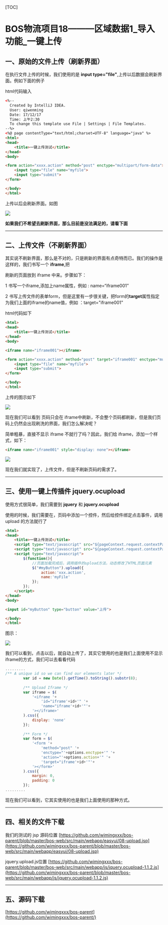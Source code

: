 
[TOC]


# BOS物流项目18———区域数据1\_导入功能_一键上传

## 一、原始的文件上传（刷新界面）

在执行文件上传的时候，我们使用的是 **input type="file"**,上传以后数据会刷新界面。例如下面的例子

html代码输入

```html
<%--
  Created by IntelliJ IDEA.
  User: qiwenming
  Date: 17/12/17
  Time: 上午2:30
  To change this template use File | Settings | File Templates.
--%>
<%@ page contentType="text/html;charset=UTF-8" language="java" %>
<html>
<head>
    <title>一键上传测试</title>
</head>
<body>

<form action="xxxx.action" method="post" enctype="multipart/form-data">
    <input type="file" name="myfile">
    <input type="submit">
</form>

</body>
</html>
```

上传以后会刷新界面。如图

![](../image/18/1.gif)


**如果我们不希望去刷新界面，那么目前是没法满足的，请看下面**

---

## 二、上传文件（不刷新界面）

其实说不刷新界面，那么是不对的，只是刷新的界面有点奇特而已。我们的操作是这样的，我们书写一个 **iframe**,把

刷新的页面放到 iframe 中来。步骤如下：

1 书写一个iframe,添加上name属性，例如 : name=“iframe001”

2 书写上传文件的表单form，但是这里有一步很关键，把form的**target**属性指定为我们上面的iframe的name值，例如
：target="iframe001"

html代码如下

```html
<html>
<head>
    <title>一键上传测试</title>
</head>
<body>

<iframe name="iframe001"></iframe>

<form action="xxxx.action" method="post" target="iframe001" enctype="multipart/form-data">
    <input type="file" name="myfile">
    <input type="submit">
</form>

</body>
</html>
```

上传的图示如下

![](../image/18/2.gif)

现在我们可以看到 页码只会在 iframe中刷新，不会整个页码都刷新，但是我们页码上仍然会出现刷洗的界面，我们怎么解决呢？

简单粗暴，直接不显示 iframe 不就行了吗？因此，我们给 iframe，添加一个样式，如下：

```html
<iframe name="iframe001" style="display: none"></iframe>
```

![](../image/18/3.gif)

现在我们就实现了，上传文件，但是不刷新页码的需求了。

----

## 三、使用一键上传插件 jquery.ocupload

使用方式很简单，我们需要到 **jquery** 和 **jquery.ocupload**

使用的时候，我们需要在，页码中添加一个控件，然后给控件绑定点击事件，调用 upload 的方法就行了

```html
<html>
<head>
    <title>一键上传测试</title>
    <script type="text/javascript" src="${pageContext.request.contextPath }/js/jquery-1.8.3.js"></script>
    <script type="text/javascript" src="${pageContext.request.contextPath }/js/jquery.ocupload-1.1.2.js"></script>
    <script type="text/javascript">
        $(function(){
            //页面加载完成后，调用插件的upload方法，动态修改了HTML页面元素
            $("#myButton").upload({
                action:'xxx.action',
                name:'myFile'
            });
        });
    </script>
</head>
<body>

<input id="myButton" type="button" value="上传">

</body>
</html>
```

图示：

![](../image/18/4.gif)


我们可以看到，点击以后，就自动上传了，其实它使用的也是我们上面使用不显示iframe的方式，我们可以去看看代码

```js
.........
/** A unique id so we can find our elements later */
		var id = new Date().getTime().toString().substr(8);
		
		/** Upload Iframe */
		var iframe = $(
			'<iframe '+
				'id="iframe'+id+'" '+
				'name="iframe'+id+'"'+
			'></iframe>'
		).css({
			display: 'none'
		});
		
		/** Form */
		var form = $(
			'<form '+
				'method="post" '+
				'enctype="'+options.enctype+'" '+
				'action="'+options.action+'" '+
				'target="iframe'+id+'"'+
			'></form>'
		).css({
			margin: 0,
			padding: 0
		});
.........
```

现在我们可以看到，它其实使用的也是我们上面使用的那种方式。

----

## 四、相关的文件下载

我们的测试的 jsp 源码位置 [https://github.com/wimingxxx/bos-parent/blob/master/bos-web/src/main/webapp/easyui/08-upload.jsp](https://github.com/wimingxxx/bos-parent/blob/master/bos-web/src/main/webapp/easyui/08-upload.jsp)

jquery.upload.js位置 [https://github.com/wimingxxx/bos-parent/blob/master/bos-web/src/main/webapp/js/jquery.ocupload-1.1.2.js](https://github.com/wimingxxx/bos-parent/blob/master/bos-web/src/main/webapp/js/jquery.ocupload-1.1.2.js)


----

## 五、源码下载

[https://github.com/wimingxxx/bos-parent](https://github.com/wimingxxx/bos-parent/)